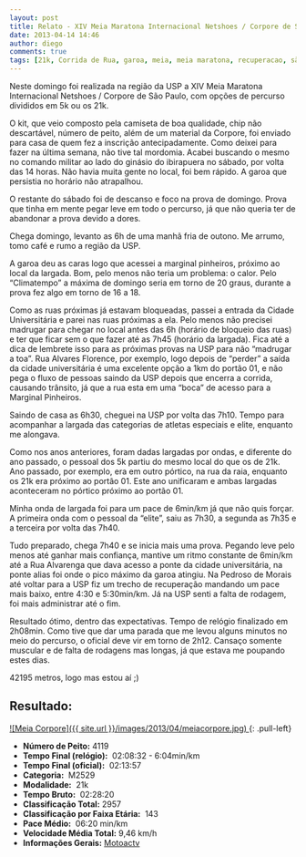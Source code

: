```yaml
---
layout: post
title: Relato - XIV Meia Maratona Internacional Netshoes / Corpore de São Paulo
date: 2013-04-14 14:46
author: diego
comments: true
tags: [21k, Corrida de Rua, garoa, meia, meia maratona, recuperacao, são paulo]
---
```

Neste domingo foi realizada na região da USP a XIV Meia Maratona Internacional Netshoes / Corpore de São Paulo, com opções de percurso divididos em 5k ou os 21k.

O kit, que veio composto pela camiseta de boa qualidade, chip não descartável, número de peito, além de um material da Corpore, foi enviado para casa de quem fez a inscrição antecipadamente. Como deixei para fazer na última semana, não tive tal mordomia. Acabei buscando o mesmo no comando militar ao lado do ginásio do ibirapuera no sábado, por volta das 14 horas. Não havia muita gente no local, foi bem rápido. A garoa que persistia no horário não atrapalhou.

O restante do sábado foi de descanso e foco na prova de domingo. Prova que tinha em mente pegar leve em todo o percurso, já que não queria ter de abandonar a prova devido a dores.

Chega domingo, levanto as 6h de uma manhã fria de outono. Me arrumo, tomo café e rumo a região da USP.

A garoa deu as caras logo que acessei a marginal pinheiros, próximo ao local da largada. Bom, pelo menos não teria um problema: o calor. Pelo “Climatempo” a máxima de domingo seria em torno de 20 graus, durante a prova fez algo em torno de 16 a 18.

Como as ruas próximas já estavam bloqueadas, passei a entrada da Cidade Universitária e parei nas ruas próximas a ela. Pelo menos não precisei madrugar para chegar no local antes das 6h (horário de bloqueio das ruas) e ter que ficar sem o que fazer até as 7h45 (horário da largada). Fica até a dica de lembrete isso para as próximas provas na USP para não “madrugar a toa”. Rua Alvares Florence, por exemplo, logo depois de “perder” a saída da cidade universitária é uma excelente opção a 1km do portão 01, e não pega o fluxo de pessoas saindo da USP depois que encerra a corrida, causando trânsito, já que a rua esta em uma “boca” de acesso para a Marginal Pinheiros.

Saindo de casa as 6h30, cheguei na USP por volta das 7h10. Tempo para acompanhar a largada das categorias de atletas especiais e elite, enquanto me alongava.

Como nos anos anteriores, foram dadas largadas por ondas, e diferente do ano passado, o pessoal dos 5k partiu do mesmo local do que os de 21k. Ano passado, por exemplo, era em outro pórtico, na rua da raia, enquanto os 21k era próximo ao portão 01. Este ano unificaram e ambas largadas aconteceram no pórtico próximo ao portão 01.

Minha onda de largada foi para um pace de 6min/km já que não quis forçar. A primeira onda com o pessoal da “elite”, saiu as 7h30, a segunda as 7h35 e a terceira por volta das 7h40.

Tudo preparado, chega 7h40 e se inicia mais uma prova. Pegando leve pelo menos até ganhar mais confiança, mantive um ritmo constante de 6min/km até a Rua Alvarenga que dava acesso a ponte da cidade universitária, na ponte alias foi onde o pico máximo da garoa atingiu. Na Pedroso de Morais até voltar para a USP fiz um trecho de recuperação mandando um pace mais baixo, entre 4:30 e 5:30min/km. Já na USP senti a falta de rodagem, foi mais administrar até o fim.

Resultado ótimo, dentro das expectativas. Tempo de relógio finalizado em 2h08min. Como tive que dar uma parada que me levou alguns minutos no meio do percurso, o oficial deve vir em torno de 2h12. Cansaço somente muscular e de falta de rodagens mas longas, já que estava me poupando estes dias.

42195 metros, logo mas estou aí ;)

## Resultado:

<a href="/images/2013/04/meiacorpore_big.jpg">
![Meia Corpore]({{ site.url }}/images/2013/04/meiacorpore.jpg)
</a>
{: .pull-left}

* **Número de Peito:**  4119
* **Tempo Final (relógio):**  02:08:32 - 6:04min/km
* **Tempo Final (oficial):**  02:13:57
* **Categoria:**  M2529
* **Modalidade:**  21k
* **Tempo Bruto:**  02:28:20
* **Classificação Total:**  2957
* **Classificação por Faixa Etária:**  143
* **Pace Médio:**  06:20 min/km
* **Velocidade Média Total:**  9,46 km/h
* **Informações Gerais:** <a href="http://bit.ly/14nx36c" target="_blank">Motoactv</a>
